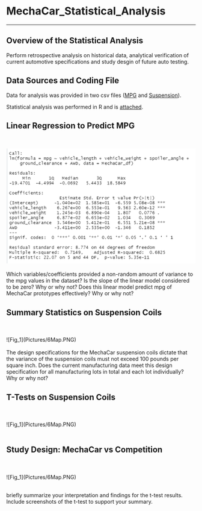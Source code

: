 # MechaCar_Statistical_Analysis
----------------------------------------------------------------------------------

## Overview of the Statistical Analysis 
Perform retrospective analysis on historical data, analytical verification of current automotive specifications and study desgin of future auto testing.  

## Data Sources and Coding File
Data for analysis was provided in two csv files ([MPG](MechaCar_mpg.csv) and [Suspension](Suspension_Coil.csv)).  

Statistical analysis was performed in R and is [attached](MechaCarChallenge.R).  

## Linear Regression to Predict MPG
<br>

![Fig_1](MechaCar_Statistical_Analysis/Screenshots/Linear_Regression_MPG.PNG)
<br>
<br>
Which variables/coefficients provided a non-random amount of variance to the mpg values in the dataset?
Is the slope of the linear model considered to be zero? Why or why not?
Does this linear model predict mpg of MechaCar prototypes effectively? Why or why not?

## Summary Statistics on Suspension Coils
<br>
<br>
![Fig_1](Pictures/6Map.PNG)
<br>
<br>
The design specifications for the MechaCar suspension coils dictate that the variance of the suspension coils must not exceed 100 pounds per square inch. Does the current manufacturing data meet this design specification for all manufacturing lots in total and each lot individually? Why or why not?




## T-Tests on Suspension Coils
<br>
<br>
![Fig_1](Pictures/6Map.PNG)
<br>
<br>

## Study Design: MechaCar vs Competition
<br>
<br>
![Fig_1](Pictures/6Map.PNG)
<br>
<br>

briefly summarize your interpretation and findings for the t-test results. Include screenshots of the t-test to support your summary.







